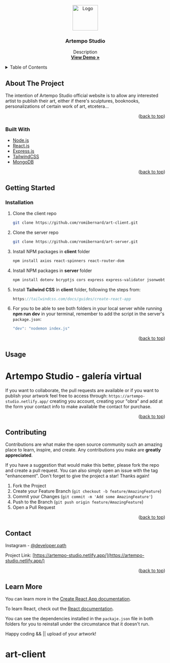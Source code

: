 <div id="top"></div>

<br />
<div align="center">
  <a href="https://github.com/romibernard/art-client.git">
  <a href="https://github.com/romibernard/art-server.git">
    <img src="https://artempo-studio.netlify.app/images/logo/artempo-logo.png" alt="Logo" width="80" height="80">
  </a>

<h3 align="center">Artempo Studio</h3>

  <p align="center">
    Description
    <br />
    <a href="https://artempo-studio.netlify.app/"><strong>View Demo »</strong></a>
    <br />
  </p>
</div>



<!-- TABLE OF CONTENTS -->
<details>
  <summary>Table of Contents</summary>
  <ol>
    <li>
      <a href="#about-the-project">About The Project</a>
      <ul>
        <li><a href="#built-with">Built With</a></li>
      </ul>
    </li>
    <li>
      <a href="#getting-started">Getting Started</a>
      <ul>
        <li><a href="#installation">Installation</a></li>
      </ul>
    </li>
    <li><a href="#usage">Usage</a></li>
    <li><a href="#contributing">Contributing</a></li>
    <li><a href="#contact">Contact</a></li>
    <li><a href="#learn-more">Learn More</a></li>
  </ol>
</details>



<!-- ABOUT THE PROJECT -->
## About The Project

The intention of Artempo Studio official website is to allow any interested artist to publish their art, either if there's sculptures, booknooks, personalizations of certain work of art, etcetera...


<p align="right">(<a href="#top">back to top</a>)</p>



### Built With

* [Node.js](https://nodejs.org/en/)
* [React.js](https://reactjs.org/)
* [Express.js](https://expressjs.com/es/)
* [TailwindCSS](https://tailwindui.com/)
* [MongoDB](https://www.mongodb.com/)


<p align="right">(<a href="#top">back to top</a>)</p>


## Getting Started

### Installation

1. Clone the client repo
   ```sh
   git clone https://github.com/romibernard/art-client.git
   ```
2. Clone the server repo
   ```sh
   git clone https://github.com/romibernard/art-server.git
   ```
3. Install NPM packages in **client** folder
   ```sh
   npm install axios react-spinners react-router-dom 
   ```
4. Install NPM packages in **server** folder
   ```sh
   npm install dotenv bcryptjs cors express express-validator jsonwebtoken mongoose nodemon
   ```
5. Install **Tailwind CSS** in **client** folder, following the steps from:
   ```js
   https://tailwindcss.com/docs/guides/create-react-app
   ```
6. For you to be able to see both folders in your local server while running **npm run dev** in your terminal, remember to add the script in the server's `package.json`:
    ```js
    "dev": "nodemon index.js"
    ```

<p align="right">(<a href="#top">back to top</a>)</p>



## Usage

# Artempo Studio - galería virtual

If you want to collaborate, the pull requests are available or if you want to publish your artwork feel free to access through: `https://artempo-studio.netlify.app/` creating you account, creating your "obra" and add at the form your contact info to make available the contact for purchase.

<p align="right">(<a href="#top">back to top</a>)</p>



## Contributing

Contributions are what make the open source community such an amazing place to learn, inspire, and create. Any contributions you make are **greatly appreciated**.

If you have a suggestion that would make this better, please fork the repo and create a pull request. You can also simply open an issue with the tag "enhancement".
Don't forget to give the project a star! Thanks again!

1. Fork the Project
2. Create your Feature Branch (`git checkout -b feature/AmazingFeature`)
3. Commit your Changes (`git commit -m 'Add some AmazingFeature'`)
4. Push to the Branch (`git push origin feature/AmazingFeature`)
5. Open a Pull Request

<p align="right">(<a href="#top">back to top</a>)</p>



## Contact

Instagram - [@developer.path](https://www.instagram.com/developer.path/) 

Project Link: [https://artempo-studio.netlify.app/](https://artempo-studio.netlify.app/)

<p align="right">(<a href="#top">back to top</a>)</p>


<!-- https://www.markdownguide.org/basic-syntax/#reference-style-links -->
[forks-shield]: https://img.shields.io/github/forks/github_username/repo_name.svg?style=for-the-badge
[forks-url]: https://github.com/romibernard/art-client/network/members
[stars-shield]: https://img.shields.io/github/stars/romibernard/art-client.svg?style=for-the-badge
[stars-url]: https://github.com/romibernard/art-client/stargazers
[linkedin-shield]: https://img.shields.io/badge/-LinkedIn-black.svg?style=for-the-badge&logo=linkedin&colorB=555
[linkedin-url]: https://linkedin.com/in/romcarranza
[product-screenshot]: ./../images/autor/preview.png

## Learn More

You can learn more in the [Create React App documentation](https://facebook.github.io/create-react-app/docs/getting-started).

To learn React, check out the [React documentation](https://reactjs.org/).

You can see the dependencies installed in the `packaje.json` file in both folders for you to reinstall under the circumstance that it doesn't run.

Happy coding  &&  || upload of your artwork!


# art-client
